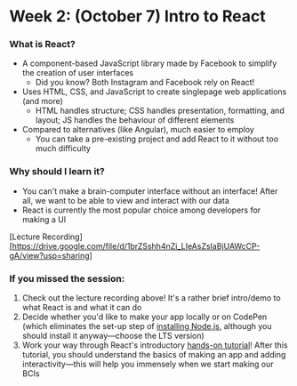 # Week 2: (October 7) Intro to React

### What is React?
- A component-based JavaScript library made by Facebook to simplify the creation of user interfaces
	- Did you know? Both Instagram and Facebook rely on React!
- Uses HTML, CSS, and JavaScript to create singlepage web applications (and more)
	- HTML handles structure; CSS handles presentation, formatting, and layout; JS handles the behaviour of different elements
- Compared to alternatives (like Angular), much easier to employ
	- You can take a pre-existing project and add React to it without too much difficulty

### Why should I learn it?
- You can't make a brain-computer interface without an interface! After all, we want to be able to view and interact with our data
- React is currently the most popular choice among developers for making a UI

[Lecture Recording][https://drive.google.com/file/d/1brZSshh4nZi_LIeAsZsIaBjUAWcCP-gA/view?usp=sharing]

### If you missed the session:
1. Check out the lecture recording above! It's a rather brief intro/demo to what React is and what it can do
2. Decide whether you'd like to make your app locally or on CodePen (which eliminates the set-up step of [installing Node.js](https://nodejs.org/en/download/), although you should install it anyway—choose the LTS version)
3. Work your way through React's introductory [hands-on tutorial](https://reactjs.org/tutorial/tutorial.html)! After this tutorial, you should understand the basics of making an app and adding interactivity—this will help you immensely when we start making our BCIs

